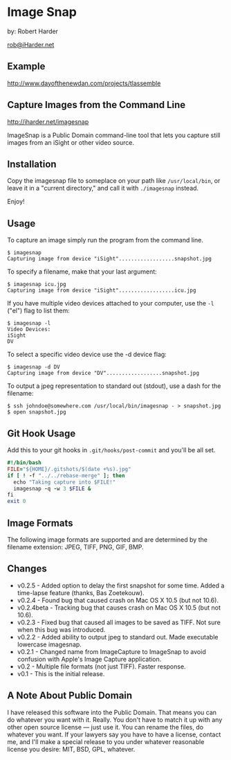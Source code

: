 # Image Snap

by: Robert Harder

rob@iHarder.net

## Example

http://www.dayofthenewdan.com/projects/tlassemble

## Capture Images from the Command Line

http://iharder.net/imagesnap

ImageSnap is a Public Domain command-line tool that lets you capture still
images from an iSight or other video source.

## Installation

Copy the imagesnap file to someplace on your path like `/usr/local/bin`, or
leave it in a "current directory," and call it with `./imagesnap` instead.

Enjoy!

## Usage
To capture an image simply run the program from the command line.

```
$ imagesnap
Capturing image from device "iSight"..................snapshot.jpg
````

To specify a filename, make that your last argument:

```
$ imagesnap icu.jpg
Capturing image from device "iSight"..................icu.jpg
```

If you have multiple video devices attached to your computer, use the `-l`
("el") flag to list them:

```
$ imagesnap -l
Video Devices:
iSight
DV
```

To select a specific video device use the -d device flag:

```
$ imagesnap -d DV
Capturing image from device "DV"..................snapshot.jpg
```

To output a jpeg representation to standard out (stdout), use a dash for the
filename:

```
$ ssh johndoe@somewhere.com /usr/local/bin/imagesnap - > snapshot.jpg
$ open snapshot.jpg
```

## Git Hook Usage

Add this to your git hooks in `.git/hooks/post-commit` and you'll be all set.

```rb
#!/bin/bash
FILE="${HOME}/.gitshots/$(date +%s).jpg"
if [ ! -f "../../rebase-merge" ]; then
  echo "Taking capture into $FILE!"
  imagesnap -q -w 3 $FILE &
fi
exit 0
```

## Image Formats

The following image formats are supported and are determined by the filename
extension: JPEG, TIFF, PNG, GIF, BMP.

## Changes

  * v0.2.5 - Added option to delay the first snapshot for some time. Added a time-lapse feature (thanks, Bas Zoetekouw).
  * v0.2.4 - Found bug that caused crash on Mac OS X 10.5 (but not 10.6).
  * v0.2.4beta - Tracking bug that causes crash on Mac OS X 10.5 (but not 10.6).
  * v0.2.3 - Fixed bug that caused all images to be saved as TIFF. Not sure when this bug was introduced.
  * v0.2.2 - Added ability to output jpeg to standard out. Made executable lowercase imagesnap.
  * v0.2.1 - Changed name from ImageCapture to ImageSnap to avoid confusion with Apple's Image Capture application.
  * v0.2 - Multiple file formats (not just TIFF). Faster response.
  * v0.1 - This is the initial release.

## A Note About Public Domain

I have released this software into the Public Domain. That means you can do
whatever you want with it. Really. You don't have to match it up with any other
open source license — just use it. You can rename the files, do whatever you
want. If your lawyers say you have to have a license, contact me, and I'll make
a special release to you under whatever reasonable license you desire: MIT, BSD,
GPL, whatever.
